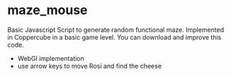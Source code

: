 # maze_mouse
Basic Javascript Script to generate random functional maze.
Implemented in Coppercube in a basic game level.
You can download and improve this code.

- WebGl implementation
- use arrow keys to move Rosi and find the cheese
